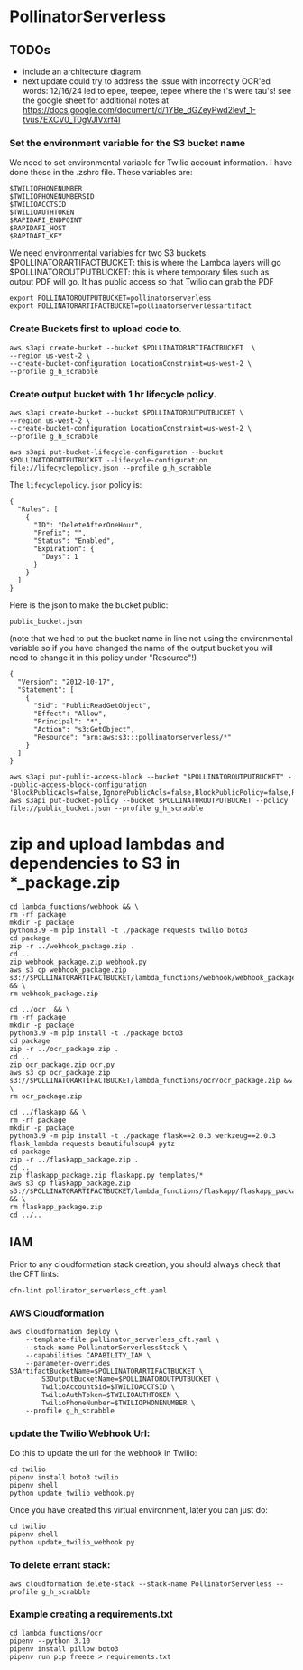 # PollinatorServerless

## TODOs
- include an architecture diagram
- next update could try to address the issue with incorrectly OCR'ed words: 12/16/24 led to epee, teepee, tepee where the t's were tau's! see the google sheet for additional notes at https://docs.google.com/document/d/1YBe_dGZeyPwd2levf_1-tvus7EXCV0_T0gVJlVxrf4I

### Set the environment variable for the S3 bucket name

We need to set environmental variable for Twilio account information.  I have done these in the .zshrc file.  These variables are:

```
$TWILIOPHONENUMBER
$TWILIOPHONENUMBERSID
$TWILIOACCTSID
$TWILIOAUTHTOKEN
$RAPIDAPI_ENDPOINT
$RAPIDAPI_HOST
$RAPIDAPI_KEY
```

We need environmental variables for two S3 buckets:
$POLLINATORARTIFACTBUCKET: this is where the Lambda layers will go
$POLLINATOROUTPUTBUCKET: this is where temporary files such as output PDF will go.  It has public access so that Twilio can grab the PDF

```
export POLLINATOROUTPUTBUCKET=pollinatorserverless
export POLLINATORARTIFACTBUCKET=pollinatorserverlessartifact
```

### Create Buckets first to upload code to.
```
aws s3api create-bucket --bucket $POLLINATORARTIFACTBUCKET  \
--region us-west-2 \
--create-bucket-configuration LocationConstraint=us-west-2 \
--profile g_h_scrabble
```

### Create output bucket with 1 hr lifecycle policy.
```
aws s3api create-bucket --bucket $POLLINATOROUTPUTBUCKET \
--region us-west-2 \
--create-bucket-configuration LocationConstraint=us-west-2 \
--profile g_h_scrabble

aws s3api put-bucket-lifecycle-configuration --bucket $POLLINATOROUTPUTBUCKET --lifecycle-configuration file://lifecyclepolicy.json --profile g_h_scrabble
```

The `lifecyclepolicy.json` policy is:

```
{
  "Rules": [
    {
      "ID": "DeleteAfterOneHour",
      "Prefix": "",
      "Status": "Enabled",
      "Expiration": {
        "Days": 1
      }
    }
  ]
}
```

Here is the json to make the bucket public:

`public_bucket.json` 

(note that we had to put the bucket name in line not using the environmental variable so if you have changed the name of the output bucket you will need to change it in this policy under "Resource"!)

```
{
  "Version": "2012-10-17",
  "Statement": [
    {
      "Sid": "PublicReadGetObject",
      "Effect": "Allow",
      "Principal": "*",
      "Action": "s3:GetObject",
      "Resource": "arn:aws:s3:::pollinatorserverless/*"  
    }
  ]
}
```

```
aws s3api put-public-access-block --bucket "$POLLINATOROUTPUTBUCKET" --public-access-block-configuration 'BlockPublicAcls=false,IgnorePublicAcls=false,BlockPublicPolicy=false,RestrictPublicBuckets=false'
aws s3api put-bucket-policy --bucket $POLLINATOROUTPUTBUCKET --policy file://public_bucket.json --profile g_h_scrabble 
```

# zip and upload lambdas and dependencies to S3 in *_package.zip

```
cd lambda_functions/webhook && \
rm -rf package
mkdir -p package
python3.9 -m pip install -t ./package requests twilio boto3 
cd package
zip -r ../webhook_package.zip .
cd ..
zip webhook_package.zip webhook.py
aws s3 cp webhook_package.zip s3://$POLLINATORARTIFACTBUCKET/lambda_functions/webhook/webhook_package.zip && \
rm webhook_package.zip

cd ../ocr  && \
rm -rf package
mkdir -p package
python3.9 -m pip install -t ./package boto3 
cd package
zip -r ../ocr_package.zip .
cd ..
zip ocr_package.zip ocr.py
aws s3 cp ocr_package.zip s3://$POLLINATORARTIFACTBUCKET/lambda_functions/ocr/ocr_package.zip && \
rm ocr_package.zip

cd ../flaskapp && \
rm -rf package
mkdir -p package
python3.9 -m pip install -t ./package flask==2.0.3 werkzeug==2.0.3 flask_lambda requests beautifulsoup4 pytz 
cd package
zip -r ../flaskapp_package.zip .
cd ..
zip flaskapp_package.zip flaskapp.py templates/*
aws s3 cp flaskapp_package.zip s3://$POLLINATORARTIFACTBUCKET/lambda_functions/flaskapp/flaskapp_package.zip && \
rm flaskapp_package.zip 
cd ../..
```


## IAM

Prior to any cloudformation stack creation, you should always check that the CFT lints:

```
cfn-lint pollinator_serverless_cft.yaml
```

### AWS Cloudformation 

```
aws cloudformation deploy \
    --template-file pollinator_serverless_cft.yaml \
    --stack-name PollinatorServerlessStack \
    --capabilities CAPABILITY_IAM \
    --parameter-overrides S3ArtifactBucketName=$POLLINATORARTIFACTBUCKET \
        S3OutputBucketName=$POLLINATOROUTPUTBUCKET \
        TwilioAccountSid=$TWILIOACCTSID \
        TwilioAuthToken=$TWILIOAUTHTOKEN \
        TwilioPhoneNumber=$TWILIOPHONENUMBER \
    --profile g_h_scrabble
```

### update the Twilio Webhook Url:

Do this to update the url for the webhook in Twilio:

```
cd twilio
pipenv install boto3 twilio
pipenv shell
python update_twilio_webhook.py
```

Once you have created this virtual environment, later you can just do:

```
cd twilio
pipenv shell
python update_twilio_webhook.py
```



### To delete errant stack:
```
aws cloudformation delete-stack --stack-name PollinatorServerless --profile g_h_scrabble
```

### Example creating a requirements.txt
```
cd lambda_functions/ocr
pipenv --python 3.10
pipenv install pillow boto3
pipenv run pip freeze > requirements.txt
```

